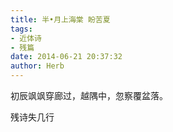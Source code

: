 ```yaml
---
title: 半•月上海棠 盼苦夏
tags:
- 近体诗
- 残篇
date: 2014-06-21 20:37:32
author: Herb
---
```

初辰飒飒穿廊过，越隅中，忽察覆盆落。

残诗失几行
